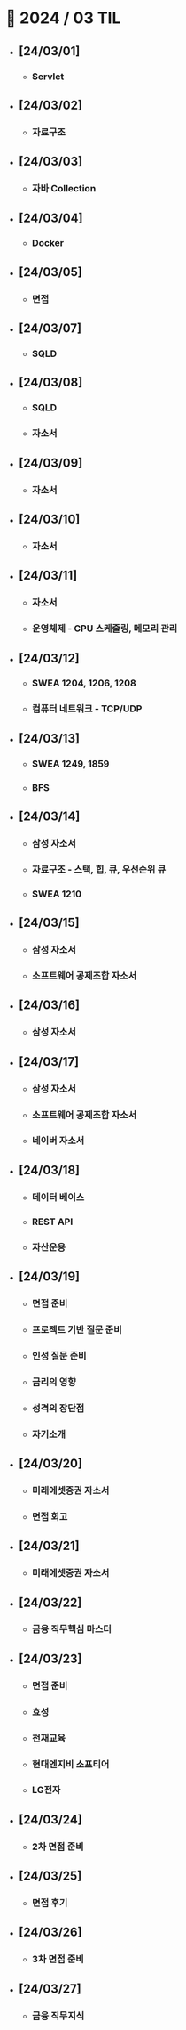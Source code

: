 # 🚩 2024 / 03 TIL

- ## **[24/03/01]**

  - ### Servlet

- ## **[24/03/02]**

  - ### 자료구조

- ## **[24/03/03]**

  - ### 자바 Collection

- ## **[24/03/04]**

  - ### Docker

- ## **[24/03/05]**

  - ### 면접

- ## **[24/03/07]**

  - ### SQLD

- ## **[24/03/08]**

  - ### SQLD
  - ### 자소서

- ## **[24/03/09]**

  - ### 자소서

- ## **[24/03/10]**

  - ### 자소서

- ## **[24/03/11]**

  - ### 자소서
  - ### 운영체제 - CPU 스케줄링, 메모리 관리

- ## **[24/03/12]**

  - ### SWEA 1204, 1206, 1208
  - ### 컴퓨터 네트워크 - TCP/UDP

- ## **[24/03/13]**

  - ### SWEA 1249, 1859
  - ### BFS

- ## **[24/03/14]**

  - ### 삼성 자소서
  - ### 자료구조 - 스택, 힙, 큐, 우선순위 큐
  - ### SWEA 1210

- ## **[24/03/15]**

  - ### 삼성 자소서
  - ### 소프트웨어 공제조합 자소서

- ## **[24/03/16]**

  - ### 삼성 자소서

- ## **[24/03/17]**

  - ### 삼성 자소서
  - ### 소프트웨어 공제조합 자소서
  - ### 네이버 자소서

- ## **[24/03/18]**

  - ### 데이터 베이스
  - ### REST API
  - ### 자산운용

- ## **[24/03/19]**

  - ### 면접 준비
  - ### 프로젝트 기반 질문 준비
  - ### 인성 질문 준비
  - ### 금리의 영향
  - ### 성격의 장단점
  - ### 자기소개

- ## **[24/03/20]**

  - ### 미래에셋증권 자소서
  - ### 면접 회고

- ## **[24/03/21]**

  - ### 미래에셋증권 자소서

- ## **[24/03/22]**

  - ### 금융 직무핵심 마스터

- ## **[24/03/23]**

  - ### 면접 준비
  - ### 효성
  - ### 천재교육
  - ### 현대엔지비 소프티어
  - ### LG전자

- ## **[24/03/24]**

  - ### 2차 면접 준비

- ## **[24/03/25]**

  - ### 면접 후기

- ## **[24/03/26]**

  - ### 3차 면접 준비

- ## **[24/03/27]**
  - ### 금융 직무지식
